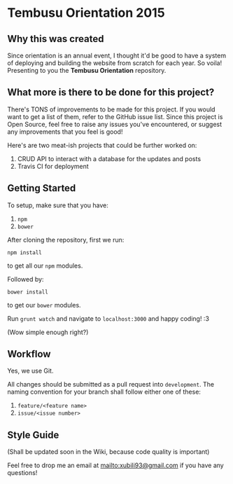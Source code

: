# Tembusu Orientation 2015

## Why this was created

Since orientation is an annual event, I thought it'd be good to have a system of deploying and building the website from scratch for each year. So voila! Presenting to you the **Tembusu Orientation** repository.

## What more is there to be done for this project?

There's TONS of improvements to be made for this project. If you would want to get a list of them, refer to the GitHub issue list. Since this project is Open Source, feel free to raise any issues you've encountered, or suggest any improvements that you feel is good!

Here's are two meat-ish projects that could be further worked on:

1. CRUD API to interact with a database for the updates and posts
2. Travis CI for deployment

## Getting Started

To setup, make sure that you have:

1. `npm`
2. `bower`

After cloning the repository, first we run:

`npm install`

to get all our `npm` modules.

Followed by:

`bower install`

to get our `bower` modules.

Run `grunt watch` and navigate to `localhost:3000` and happy coding! :3

(Wow simple enough right?)

## Workflow

Yes, we use Git.

All changes should be submitted as a pull request into `development`. The naming convention for your branch shall follow either one of these:

1. `feature/<feature name>`
2. `issue/<issue number>`

## Style Guide

(Shall be updated soon in the Wiki, because code quality is important)

Feel free to drop me an email at [mailto:xubili93@gmail.com]() if you have any questions!

